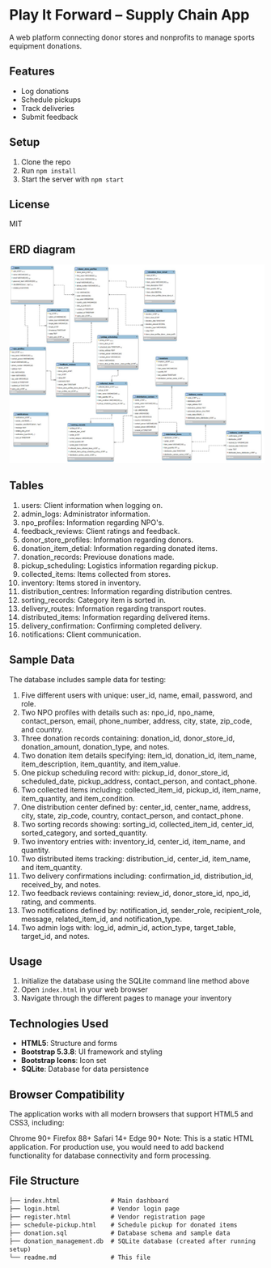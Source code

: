 # Play It Forward – Supply Chain App

A web platform connecting donor stores and nonprofits to manage sports equipment donations.

## Features
- Log donations
- Schedule pickups
- Track deliveries
- Submit feedback

## Setup
1. Clone the repo
2. Run `npm install`
3. Start the server with `npm start`

## License
MIT

## ERD diagram
![ERD diagram](BFB_Project/Images/ERD.jpg)

## Tables
1. users: Client information when logging on.
2. admin_logs: Administrator information.
3. npo_profiles: Information regarding NPO's.
4. feedback_reviews: Client ratings and feedback.
5. donor_store_profiles: Information regarding donors.
6. donation_item_detial: Information regarding donated items.
7. donation_records: Previouse donations made.
8. pickup_scheduling: Logistics information regarding pickup.
9. collected_items: Items collected from stores.
10. inventory: Items stored in inventory.
11. distribution_centres: Information regarding distribution centres.
12. sorting_records: Category item is sorted in. 
13. delivery_routes: Information regarding transport routes.
14. distributed_items: Information regarding delivered items. 
15. delivery_confirmation: Confirming completed delivery.
16. notifications: Client communication.

## Sample Data
The database includes sample data for testing:

1. Five different users with unique:
    user_id, name, email, password, and role.
2. Two NPO profiles with details such as:
    npo_id, npo_name, contact_person, email, phone_number, address, city, state, zip_code, and country.
3. Three donation records containing:
    donation_id, donor_store_id, donation_amount, donation_type, and notes.
4. Two donation item details specifying:
    item_id, donation_id, item_name, item_description, item_quantity, and item_value.
5. One pickup scheduling record with:
    pickup_id, donor_store_id, scheduled_date, pickup_address, contact_person, and contact_phone.
6. Two collected items including:
    collected_item_id, pickup_id, item_name, item_quantity, and item_condition.
7. One distribution center defined by:
    center_id, center_name, address, city, state, zip_code, country, contact_person, and contact_phone.
8. Two sorting records showing:
    sorting_id, collected_item_id, center_id, sorted_category, and sorted_quantity.
9. Two inventory entries with:
    inventory_id, center_id, item_name, and quantity.
10. Two distributed items tracking:
    distribution_id, center_id, item_name, and item_quantity.
11. Two delivery confirmations including:
    confirmation_id, distribution_id, received_by, and notes.
12. Two feedback reviews containing:
    review_id, donor_store_id, npo_id, rating, and comments.
13. Two notifications defined by:
    notification_id, sender_role, recipient_role, message, related_item_id, and notification_type.
14. Two admin logs with:
    log_id, admin_id, action_type, target_table, target_id, and notes.

## Usage

1. Initialize the database using the SQLite command line method above
2. Open `index.html` in your web browser
3. Navigate through the different pages to manage your inventory

## Technologies Used

- **HTML5**: Structure and forms
- **Bootstrap 5.3.8**: UI framework and styling
- **Bootstrap Icons**: Icon set
- **SQLite**: Database for data persistence

## Browser Compatibility

The application works with all modern browsers that support HTML5 and CSS3, including:

Chrome 90+
Firefox 88+
Safari 14+
Edge 90+
Note: This is a static HTML application. For production use, you would need to add backend functionality for database connectivity and form processing.

## File Structure

```
├── index.html              # Main dashboard
├── login.html              # Vendor login page
├── register.html           # Vendor registration page
├── schedule-pickup.html    # Schedule pickup for donated items
├── donation.sql            # Database schema and sample data
├── donation_management.db  # SQLite database (created after running setup)
└── readme.md               # This file
```

